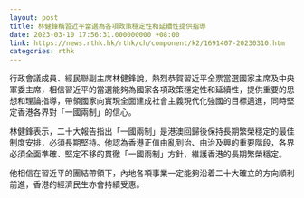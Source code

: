 ```yaml
---
layout: post
title: 林健鋒稱習近平當選為各項政策穩定性和延續性提供指導
date: 2023-03-10 17:56:31.000000000 +08:00
link: https://news.rthk.hk/rthk/ch/component/k2/1691407-20230310.htm
categories: rthk
---
```


行政會議成員、經民聯副主席林健鋒說，熱烈恭賀習近平全票當選國家主席及中央軍委主席，相信習近平的當選能夠為國家各項政策穩定性和延續性，提供重要的思想和理論指導，帶領國家向實現全面建成社會主義現代化強國的目標邁進，同時堅定香港各界對「一國兩制」的信心。

林健鋒表示，二十大報告指出「一國兩制」是港澳回歸後保持長期繁榮穩定的最佳制度安排，必須長期堅持。他認為香港正值由亂到治、由治及興的重要階段，各界必須全面準確、堅定不移的貫徹「一國兩制」方針，維護香港的長期繁榮穩定。

他相信在習近平的團結帶領下，內地各項事業一定能夠沿着二十大確立的方向順利前進，香港的經濟民生亦會持續受惠。
